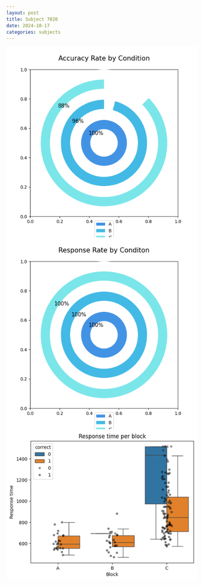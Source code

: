 ```yaml
---
layout: post
title: Subject 7020
date: 2024-10-17
categories: subjects
---
```


![](data/7020/run-6/7020_accuracy_rate.png)
![](data/7020/run-6/7020_response_rate.png)
![](data/7020/run-6/7020_rt.png)
